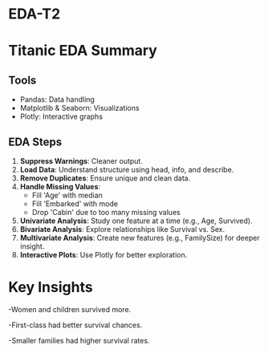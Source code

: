 # EDA-T2
# Titanic EDA Summary<br>

## Tools  
- Pandas: Data handling  
- Matplotlib & Seaborn: Visualizations  
- Plotly: Interactive graphs  

## EDA Steps

1. **Suppress Warnings**: Cleaner output.
2. **Load Data**: Understand structure using head, info, and describe.
3. **Remove Duplicates**: Ensure unique and clean data.
4. **Handle Missing Values**:  
   - Fill 'Age' with median  
   - Fill 'Embarked' with mode  
   - Drop 'Cabin' due to too many missing values
5. **Univariate Analysis**: Study one feature at a time (e.g., Age, Survived).
6. **Bivariate Analysis**: Explore relationships like Survival vs. Sex.
7. **Multivariate Analysis**: Create new features (e.g., FamilySize) for deeper insight.
8. **Interactive Plots**: Use Plotly for better exploration.

   
# Key Insights
-Women and children survived more.

-First-class had better survival chances.

-Smaller families had higher survival rates.
